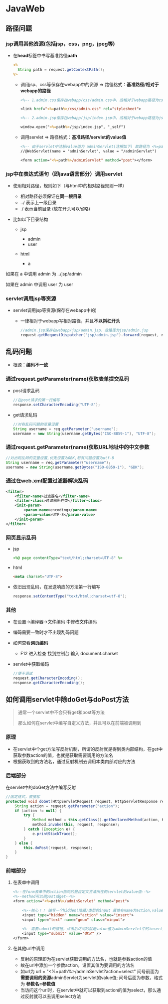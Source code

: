 # JavaWeb

## 路径问题

### jsp调用其他资源(包括jsp，css，png，jpeg等)

- 在**head**标签中书写基准路径**path**

  ```jsp
  <% 
  	String path = request.getContextPath();
  %>
  ```

    - 调用jsp、css等保存在webapp中的资源 => 路径格式：**基准路径/相对于webapp的路径**

      ```jsp
      <%-- 1.admin.css保存在webapp/css/admin.css中，故相对于webapp路径为css/admin.css ,故加上基准路径为 <%=path%>/css/admin.css --%>
      
      <link href="<%=path%>/css/admin.css" rel="stylesheet">
      
      <%-- 2.admin.jsp保存在webapp/jsp/index.jsp中，故相对于webapp路径为jsp/index.jsp ,故加上基准路径为 <%=path%>/jsp/index.jsp --%>
      
      window.open("<%=path%>/jsp/index.jsp", "_self")
      ```

    - 调用servlet => 路径格式：**基准路径/servlet的value值**

      ```jsp
      <%-- 由于servlet中注解value值为 adminServlet(注解如下) 故路径为 <%=path%>/adminServlet --%>
      //@WebServlet(name = "adminServlet", value = "/adminServlet")
      
      <form action="<%=path%>/adminServlet" method="post"></form>
      ```

### jsp中在表达式语句（即java语言部分）调用servlet

- 使用相对路径，规则如下（与html中的相对路径规则一样）
    - 相对路径必须保证在**同一根目录**
    - ../ 表示上一级目录
    - ./ 表示当前目录 (放在开头可以省略)

- 比如以下目录结构
    - jsp
        - admin
        - user

    - html
        - a


如果在 a 中调用 admin 为 ../jsp/admin

如果在 admin 中调用 user 为 user

### servlet调用jsp等资源

- servlet调用jsp等资源(保存在webapp中的)

    - 一律相对于webapp写相对路径，并且**不以斜杠开头**

      ```java
      //admin.jsp保存在webapp/jsp/admin.jsp，故路径为jsp/admin.jsp 
      request.getRequestDispatcher("jsp/admin.jsp").forward(request, response);
      ```



## 乱码问题

- 根源：**编码不一致**

### 通过request.getParameter(name)获取表单提交乱码

- post请求乱码

  ```java 
  //在post请求的第一行编写
  response.setCharacterEncoding("UTF-8");
  ```

- get请求乱码

  ```java 
  //对有乱码问题的变量设置
  String username = req.getParameter("username");
  username = new String(username.getBytes("ISO-8859-1"), "UTF-8");
  ```

### 通过request.getParameter(name)获取URL地址中的中文参数

```java
//对出现乱码的变量设置,优先设置为GBK,若有问题设置为utf-8
String username = req.getParameter("username");
username = new String(username.getBytes("ISO-8859-1"), "GBK");
```

### 通过在web.xml配置过滤器解决乱码

```xml
<filter>
    <filter-name>过滤器名</filter-name>
    <filter-class>过滤器所在类</filter-class>
    <init-param>
        <param-name>encoding</param-name>
        <param-value>UTF-8</param-value>
    </init-param>
</filter>
```

### 网页显示乱码

- jsp

  ```jsp
  <%@ page contentType="text/html;charset=UTF-8" %>
  ```

- html

  ```html
  <meta charset="UTF-8">
  ```

- 依旧出现乱码，在发送响应的方法第一行编写

  ```java
  response.setContentType("text/html;charset=utf-8");
  ```

### 其他

- 在设置->编译器->文件编码 中修改文件编码

- 编码需要一致时才不出现乱码问题

- 如何查看**网页编码**

    - F12 进入检查 找到控制台 输入 document.charset

- servlet中获取编码

  ```java
  //便于调试
  request.getCharacterEncoding();
  response.getCharacterEncoding();
  ```



## 如何调用servlet中除doGet与doPost方法
> 通常一个servlet中不会只有get和post等方法
>
> 那么如何在servlet中编写自定义方法，并且可以在前端被调用到

### 原理

- 在servlet中个get方法写反射机制，所谓的反射就是得到类内部结构，在get中获取参数action的值，也就是获取需要调用的方法名
- 根据获取到的方法名，通过反射机制去调用本类内部对应的方法

### 后端部分

在servlet中的doGet方法中编写反射

```java
//固定格式，直接写
protected void doGet(HttpServletRequest request, HttpServletResponse response) throws ServletException, IOException {
    String action = request.getParameter("action");
    if (action != null) {
        try {
            Method method = this.getClass().getDeclaredMethod(action, HttpServletRequest.class, HttpServletResponse.class);
            method.invoke(this, request, response);
        } catch (Exception e) {
            e.printStackTrace();
        }
    } else {
        this.doPost(request, response);
    }
}
```



### 前端部分

1. 在表单中调用

   ```jsp
   <%--在form表单中的action指向的是自定义方法所在的servlet的value值--%>
   <%--method可以用post或get--%>
   <form action="<%=path%>/adminServlet" method="post">
       
       <%--核心！！ 编写一个hidden(隐藏)类型的input 属性有name为action,value为自定义方法名--%>
       <input type="hidden" name="action" value="insert">
       <input type="text" name="gnum" class="minput">
       
       <%--需要submit的按钮，点击后访问的就是value值为adminServlet中的insert方法--%>
       <input type="submit" value="确定" />
   </form>
   ```



2. 在其他url中调用

    - 反射的原理即为在servlet获取调用的方法名，也就是参数action的值
    - 故在url中添加一个参数action，设置其值为要调用的方法名
    - 如url为  url = "<%=path%>/adminServlet?action=select" 问号前面为**需要调用的资源**adminServlet为servlet的value值; 问号后面为参数，格式为  **参数名=参数值**
    - 当访问这个url时，在servlet中就可以获取到action的值为select，那么通过反射就可以去调用select方法
